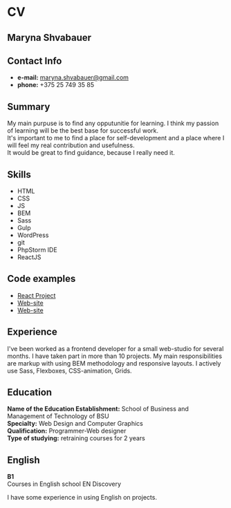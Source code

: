 # CV
## Maryna Shvabauer
## Contact Info
- **e-mail:** maryna.shvabauer@gmail.com
- **phone:** +375 25 749 35 85

## Summary
My main purpuse is to find any opputunitie for learning. I think my passion of learning will be the best base for successful work.    
It's important to me to find a place for self-development and a place where I will feel my real contribution and usefulness.     
It would be great to find guidance, because I really need it.	

## Skills
- HTML
- CSS
- JS
- BEM
- Sass
- Gulp
- WordPress
- git
- PhpStorm IDE
- ReactJS

## Code examples
- [React Project][1] 
- [Web-site][2]
- [Web-site][3]

## Experience 
I've been worked as a frontend developer for a small web-studio for several months. I have taken part in more than 10 projects. My main responsibilities are markup with using BEM methodology and responsive layouts. I actively use Sass, Flexboxes, CSS-animation, Grids. 

## Education
**Name of the Education Establishment:** School of Business and Management of Technology of BSU     
**Specialty:**  Web Design and Computer Graphics  
**Qualification:**  Programmer-Web designer  
**Type of studying:** retraining courses for 2 years   

## English

**B1**  
Courses in English school EN Discovery

I have some experience in using English on projects.


[1]: https://github.com/Marinarium/AKH
[2]: https://github.com/Marinarium/01
[3]: https://github.com/Marinarium/aurius